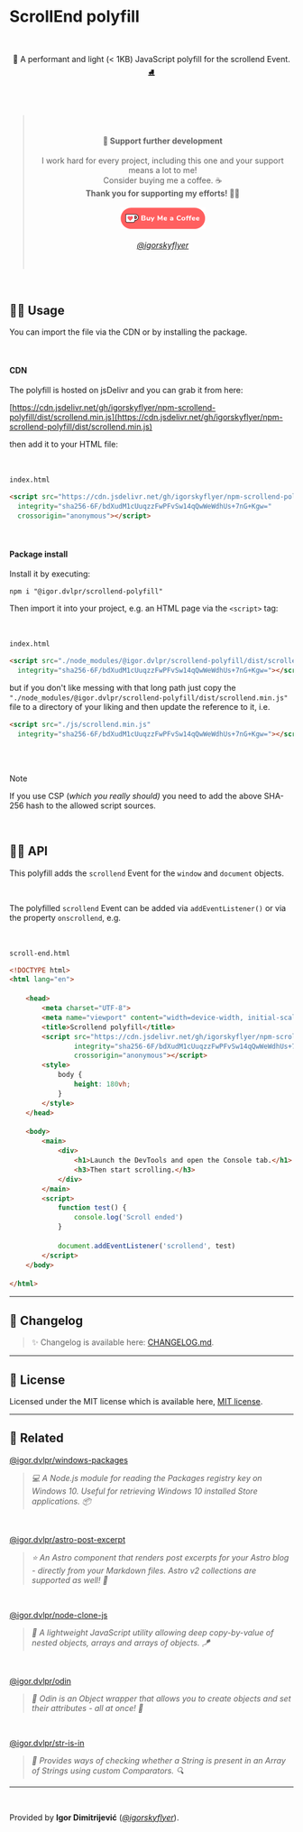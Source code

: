 # ScrollEnd polyfill

<br>

<p align="center">
	🛴 A performant and light (&lt; 1KB) JavaScript polyfill for the scrollend Event. ⛸️
</p>

<br>
<br>

<div align="center">
	<blockquote>
		<br>
		<h4>💖 Support further development</h4>
		<span>I work hard for every project, including this one and your support means a lot to me!
		<br>
		Consider buying me a coffee. ☕
		<br>
		<strong>Thank you for supporting my efforts! 🙏😊</strong></span>
		<br>
		<br>
		<a href="https://ko-fi.com/igorskyflyer" target="_blank"><img src="https://raw.githubusercontent.com/igorskyflyer/igorskyflyer/main/assets/ko-fi.png" alt="Donate to igorskyflyer" width="150"></a>
		<br>
		<br>
		<a href="https://github.com/igorskyflyer"><em>@igorskyflyer</em></a>
		<br>
		<br>
		<br>
	</blockquote>
</div>

<br>

## 🕵🏼 Usage

You can import the file via the CDN or by installing the package.

<br>

#### CDN

The polyfill is hosted on jsDelivr and you can grab it from here:

[https://cdn.jsdelivr.net/gh/igorskyflyer/npm-scrollend-polyfill/dist/scrollend.min.js](https://cdn.jsdelivr.net/gh/igorskyflyer/npm-scrollend-polyfill/dist/scrollend.min.js)


then add it to your HTML file:

<br>

`index.html`
```html
<script src="https://cdn.jsdelivr.net/gh/igorskyflyer/npm-scrollend-polyfill/dist/scrollend.min.js"
  integrity="sha256-6F/bdXudM1cUuqzzFwPFvSw14qQwWeWdhUs+7nG+Kgw="
  crossorigin="anonymous"></script>
```

<br>

#### Package install

Install it by executing:

```shell
npm i "@igor.dvlpr/scrollend-polyfill"
```

Then import it into your project, e.g. an HTML page via the `<script>` tag:

<br>

`index.html`
```html
<script src="./node_modules/@igor.dvlpr/scrollend-polyfill/dist/scrollend.min.js"
  integrity="sha256-6F/bdXudM1cUuqzzFwPFvSw14qQwWeWdhUs+7nG+Kgw="></script>
```

but if you don't like messing with that long path just copy the `"./node_modules/@igor.dvlpr/scrollend-polyfill/dist/scrollend.min.js"` file to a directory of your liking and then update the reference to it, i.e.

```html
<script src="./js/scrollend.min.js"
  integrity="sha256-6F/bdXudM1cUuqzzFwPFvSw14qQwWeWdhUs+7nG+Kgw="></script>
```

<br>
<br>

> [!NOTE]
> If you use CSP (*which you really should)* you need to add the above SHA-256 hash to the allowed script sources.
>

<br>

## 🤹🏼 API

This polyfill adds the `scrollend` Event for the `window` and `document` objects.

<br>

The polyfilled `scrollend` Event can be added via `addEventListener()` or via the property `onscrollend`, e.g.

<br>

`scroll-end.html`
```html
<!DOCTYPE html>
<html lang="en">

	<head>
		<meta charset="UTF-8">
		<meta name="viewport" content="width=device-width, initial-scale=1.0">
		<title>Scrollend polyfill</title>
		<script src="https://cdn.jsdelivr.net/gh/igorskyflyer/npm-scrollend-polyfill/dist/scrollend.min.js"
				integrity="sha256-6F/bdXudM1cUuqzzFwPFvSw14qQwWeWdhUs+7nG+Kgw="
				crossorigin="anonymous"></script>
		<style>
			body {
				height: 180vh;
			}
		</style>
	</head>

	<body>
		<main>
			<div>
				<h1>Launch the DevTools and open the Console tab.</h1>
				<h3>Then start scrolling.</h3>
			</div>
		</main>
		<script>
			function test() {
				console.log('Scroll ended')
			}

			document.addEventListener('scrollend', test)
		</script>
	</body>

</html>

```

---

## 📝 Changelog

> ✨ Changelog is available here: [CHANGELOG.md](https://github.com/igorskyflyer/npm-scrollend-polyfill/blob/main/CHANGELOG.md).

---

## 🪪 License

Licensed under the MIT license which is available here, [MIT license](https://github.com/igorskyflyer/npm-scrollend-polyfill/blob/main/LICENSE).

---

## 🧬 Related

[@igor.dvlpr/windows-packages](https://www.npmjs.com/package/@igor.dvlpr/windows-packages)

> _💻 A Node.js module for reading the Packages registry key on Windows 10. Useful for retrieving Windows 10 installed Store applications. 📦_

<br>

[@igor.dvlpr/astro-post-excerpt](https://www.npmjs.com/package/@igor.dvlpr/astro-post-excerpt)

> _⭐ An Astro component that renders post excerpts for your Astro blog - directly from your Markdown files. Astro v2 collections are supported as well! 💎_

<br>

[@igor.dvlpr/node-clone-js](https://www.npmjs.com/package/@igor.dvlpr/node-clone-js)

> _🧬 A lightweight JavaScript utility allowing deep copy-by-value of nested objects, arrays and arrays of objects. 🪁_

<br>

[@igor.dvlpr/odin](https://www.npmjs.com/package/@igor.dvlpr/odin)

> _🔱 Odin is an Object wrapper that allows you to create objects and set their attributes - all at once! 🔺_

<br>

[@igor.dvlpr/str-is-in](https://www.npmjs.com/package/@igor.dvlpr/str-is-in)

> _🧵 Provides ways of checking whether a String is present in an Array of Strings using custom Comparators. 🔍_

---

<br>
 
Provided by **Igor Dimitrijević** ([*@igorskyflyer*](https://github.com/igorskyflyer/)).
